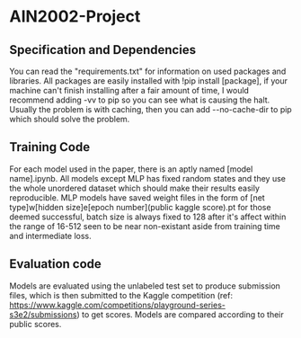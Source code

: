 # AIN2002-Project

## Specification and Dependencies
You can read the "requirements.txt" for information on used packages and libraries. All packages are easily installed with !pip install [package], if your machine can't finish installing after a fair amount of time, I would recommend adding -vv to pip so you can see what is causing the halt. Usually the problem is with caching, then you can add --no-cache-dir to pip which should solve the problem.

## Training Code
For each model used in the paper, there is an aptly named [model name].ipynb. All models except MLP has fixed random states and they use the whole unordered dataset which should make their results easily reproducible. MLP models have saved weight files in the form of [net type]w[hidden size]e[epoch number](public kaggle score).pt for those deemed successful, batch size is always fixed to 128 after it's affect within the range of 16-512 seen to be near non-existant aside from training time and intermediate loss.

## Evaluation code
Models are evaluated using the unlabeled test set to produce submission files, which is then submitted to the Kaggle competition (ref: https://www.kaggle.com/competitions/playground-series-s3e2/submissions) to get scores. Models are compared according to their public scores.

